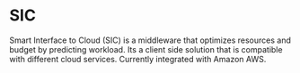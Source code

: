 # SIC
Smart Interface to Cloud (SIC) is a middleware that optimizes resources and budget by predicting workload. Its a client side solution that is compatible with different cloud services. Currently integrated with Amazon AWS.
